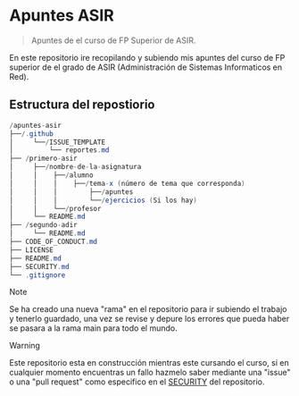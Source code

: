 # Apuntes ASIR
> Apuntes de el curso de FP Superior de ASIR.

En este repositorio ire recopilando y subiendo mis apuntes del curso de FP superior de el grado de ASIR (Administración de Sistemas Informaticos en Red).

## Estructura del repostiorio
```c#
/apuntes-asir
├──/.github
│     └──/ISSUE_TEMPLATE
│         └── reportes.md
├── /primero-asir
│     ├──/nombre-de-la-asignatura
│     │    ├──/alumno
│     │    │    ├──/tema-x (número de tema que corresponda)
│     │    │        ├──/apuntes
│     │    │        └──/ejercicios (Si los hay)
│     │    └──/profesor
│     └── README.md
├── /segundo-adir
│     └── README.md
├── CODE_OF_CONDUCT.md
├── LICENSE
├── README.md
├── SECURITY.md
└── .gitignore
```

>[!NOTE]
>Se ha creado una nueva "rama" en el repositorio para ir subiendo el trabajo y tenerlo guardado, una vez se revise y depure los errores que pueda haber se pasara a la rama main para todo el mundo.

>[!WARNING]
>Este repositorio esta en construcción mientras este cursando el curso, si en cualquier momento encuentras un fallo hazmelo saber mediante una "issue" o una "pull request" como especifico en el [SECURITY](https://github.com/N0EV/apuntes-asir/blob/9a59798826490fee778c7a585de24d7177c14208/SECURITY.md) del repositorio.
